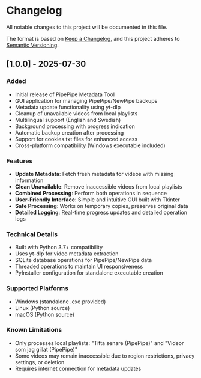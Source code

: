 # Changelog

All notable changes to this project will be documented in this file.

The format is based on [Keep a Changelog](https://keepachangelog.com/en/1.0.0/),
and this project adheres to [Semantic Versioning](https://semver.org/spec/v2.0.0.html).

## [1.0.0] - 2025-07-30

### Added
- Initial release of PipePipe Metadata Tool
- GUI application for managing PipePipe/NewPipe backups
- Metadata update functionality using yt-dlp
- Cleanup of unavailable videos from local playlists
- Multilingual support (English and Swedish)
- Background processing with progress indication
- Automatic backup creation after processing
- Support for cookies.txt files for enhanced access
- Cross-platform compatibility (Windows executable included)

### Features
- **Update Metadata**: Fetch fresh metadata for videos with missing information
- **Clean Unavailable**: Remove inaccessible videos from local playlists
- **Combined Processing**: Perform both operations in sequence
- **User-Friendly Interface**: Simple and intuitive GUI built with Tkinter
- **Safe Processing**: Works on temporary copies, preserves original data
- **Detailed Logging**: Real-time progress updates and detailed operation logs

### Technical Details
- Built with Python 3.7+ compatibility
- Uses yt-dlp for video metadata extraction
- SQLite database operations for PipePipe/NewPipe data
- Threaded operations to maintain UI responsiveness
- PyInstaller configuration for standalone executable creation

### Supported Platforms
- Windows (standalone .exe provided)
- Linux (Python source)
- macOS (Python source)

### Known Limitations
- Only processes local playlists: "Titta senare (PipePipe)" and "Videor som jag gillat (PipePipe)"
- Some videos may remain inaccessible due to region restrictions, privacy settings, or deletion
- Requires internet connection for metadata updates
